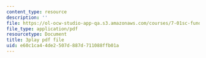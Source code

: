 ```yaml
---
content_type: resource
description: ''
file: https://ol-ocw-studio-app-qa.s3.amazonaws.com/courses/7-01sc-fundamentals-of-biology-fall-2011/e60c1ca44de2507d887d711088ffb01a_tMr9XH64rtM.pdf
file_type: application/pdf
resourcetype: Document
title: 3play pdf file
uid: e60c1ca4-4de2-507d-887d-711088ffb01a
---
```

